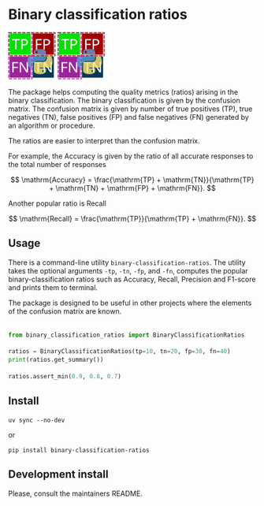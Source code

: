# Binary classification ratios

<img src="assets/logo-binary-classification-ratios.svg" alt="logo-binary-classification-ratios" width="96">
<img src="https://github.com/kovalp/binary_classification_ratios/blob/main/assets/logo-binary-classification-ratios.svg" alt="logo-binary-classification-ratios" width="96">

The package helps computing the quality metrics (ratios) arising in the binary classification.
The binary classification is given by the confusion matrix. The confusion matrix is given
by number of true positives (TP), true negatives (TN), false positives (FP) and false negatives (FN)
generated by an algorithm or procedure.

The ratios are easier to interpret than the confusion matrix.

For example, the $\mathrm{Accuracy}$ is given by the ratio of all accurate responses to the 
total number of responses

$$
\mathrm{Accuracy} = \frac{\mathrm{TP} + \mathrm{TN}}{\mathrm{TP} + \mathrm{TN} + \mathrm{FP} + \mathrm{FN}}.
$$

Another popular ratio is $\mathrm{Recall}$

$$
\mathrm{Recall} = \frac{\mathrm{TP}}{\mathrm{TP} + \mathrm{FN}}.
$$

## Usage

There is a command-line utility `binary-classification-ratios`. The utility takes the 
optional arguments `-tp`, `-tn`, `-fp`, and `-fn`, computes the popular binary-classification
ratios such as Accuracy, Recall, Precision and F1-score and prints them to terminal.

The package is designed to be useful in other projects where the elements of the confusion matrix
are known.

```python

from binary_classification_ratios import BinaryClassificationRatios

ratios = BinaryClassificationRatios(tp=10, tn=20, fp=30, fn=40)
print(ratios.get_summary())

ratios.assert_min(0.9, 0.8, 0.7)
```

## Install

```shell
uv sync --no-dev
```
or 

```shell 
pip install binary-classification-ratios
```

## Development install

Please, consult the maintainers README.


